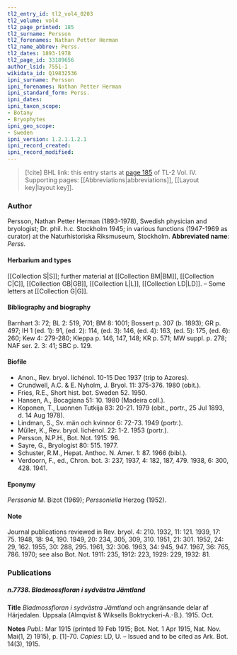 ```yaml
---
tl2_entry_id: tl2_vol4_0203
tl2_volume: vol4
tl2_page_printed: 185
tl2_surname: Persson
tl2_forenames: Nathan Petter Herman
tl2_name_abbrev: Perss.
tl2_dates: 1893-1978
tl2_page_id: 33189656
author_lsid: 7551-1
wikidata_id: Q19832536
ipni_surname: Persson
ipni_forenames: Nathan Petter Herman
ipni_standard_form: Perss.
ipni_dates: 
ipni_taxon_scope: 
- Botany
- Bryophytes
ipni_geo_scope: 
- Sweden
ipni_version: 1.2.1.1.2.1
ipni_record_created: 
ipni_record_modified:
---
```



> [!cite] BHL link: this entry starts at [page 185](https://www.biodiversitylibrary.org/page/33189656) of TL-2 Vol. IV.
> Supporting pages: [[Abbreviations|abbreviations]], [[Layout key|layout key]].

### Author

Persson, Nathan Petter Herman (1893-1978), Swedish physician and bryologist; Dr. phil. h.c. Stockholm 1945; in various functions (1947-1969 as curator) at the Naturhistoriska Riksmuseum, Stockholm. 
**Abbreviated name**: *Perss.*

#### Herbarium and types

[[Collection S|S]]; further material at [[Collection BM|BM]], [[Collection C|C]], [[Collection GB|GB]], [[Collection L|L]], [[Collection LD|LD]]. – Some letters at [[Collection G|G]].

#### Bibliography and biography

Barnhart 3: 72; BL 2: 519, 701; BM 8: 1001; Bossert p. 307 (b. 1893); GR p. 497; IH 1 (ed. 1): 91, (ed. 2): 114, (ed. 3): 146, (ed. 4): 163, (ed. 5): 175, (ed. 6): 260; Kew 4: 279-280; Kleppa p. 146, 147, 148; KR p. 571; MW suppl. p. 278; NAF ser. 2. 3: 41; SBC p. 129.

#### Biofile

- Anon., Rev. bryol. lichénol. 10-15 Dec 1937 (trip to Azores).
- Crundwell, A.C. & E. Nyholm, J. Bryol. 11: 375-376. 1980 (obit.).
- Fries, R.E., Short hist. bot. Sweden 52. 1950.
- Hansen, A., Bocagiana 51: 10. 1980 (Madeira coll.).
- Koponen, T., Luonnen Tutkija 83: 20-21. 1979 (obit., portr., 25 Jul 1893, d. 14 Aug 1978).
- Lindman, S., Sv. män och kvinnor 6: 72-73. 1949 (portr.).
- Müller, K., Rev. bryol. lichénol. 22: 1-2. 1953 (portr.).
- Persson, N.P.H., Bot. Not. 1915: 96.
- Sayre, G., Bryologist 80: 515. 1977.
- Schuster, R.M., Hepat. Anthoc. N. Amer. 1: 87. 1966 (bibl.).
- Verdoorn, F., ed., Chron. bot. 3: 237, 1937, 4: 182, 187, 479. 1938, 6: 300, 428. 1941.

#### Eponymy

*Perssonia* M. Bizot (1969); *Perssoniella* Herzog (1952).

#### Note

Journal publications reviewed in Rev. bryol. 4: 210. 1932, 11: 121. 1939, 17: 75. 1948, 18: 94, 190. 1949, 20: 234, 305, 309, 310. 1951, 21: 301. 1952, 24: 29, 162. 1955, 30: 288, 295. 1961, 32: 306. 1963, 34: 945, 947. 1967, 36: 765, 786. 1970; see also Bot. Not. 1911: 235, 1912: 223, 1929: 229, 1932: 81.

### Publications

##### n.7738. Bladmossfloran i sydvästra Jämtland

**Title**
*Bladmossfloran i sydvästra Jämtland* och angränsande delar af Härjedalen. Uppsala (Almqvist & Wiksells Boktryckeri-A.-B.). 1915. Oct.

**Notes**
*Publ*.: Mar 1915 (printed 19 Feb 1915; Bot. Not. 1 Apr 1915, Nat. Nov. Mai(1, 2) 1915), p. \[1\]-70. *Copies*: LD, U. – Issued and to be cited as Ark. Bot. 14(3), 1915.

